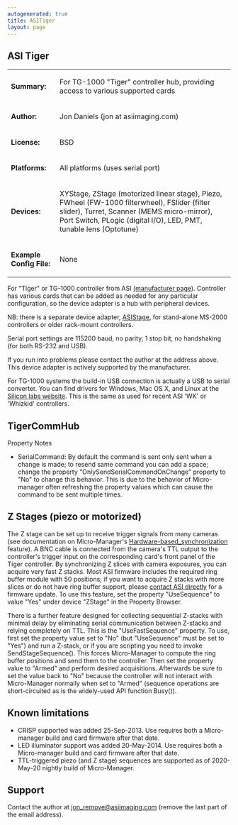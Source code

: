 ```yaml
---
autogenerated: true
title: ASITiger
layout: page
---
```


## ASI Tiger

<table>
<tr>
<td markdown="1">

**Summary:**

</td>
<td markdown="1">

For TG-1000 "Tiger" controller hub, providing access to various
supported cards

</td>
</tr>
<tr>
<td markdown="1">

**Author:**

</td>
<td markdown="1">

Jon Daniels (jon at asiimaging.com)

</td>
</tr>
<tr>
<td markdown="1">

**License:**

</td>
<td markdown="1">

BSD

</td>
</tr>
<tr>
<td markdown="1">

**Platforms:**

</td>
<td markdown="1">

All platforms (uses serial port)

</td>
</tr>
<tr>
<td markdown="1">

**Devices:**

</td>
<td markdown="1">

XYStage, ZStage (motorized linear stage), Piezo, FWheel (FW-1000
filterwheel), FSlider (filter slider), Turret, Scanner (MEMS
micro-mirror), Port Switch, PLogic (digital I/O), LED, PMT, tunable lens
(Optotune)

</td>
</tr>
<tr>
<td markdown="1">

**Example Config File:**

</td>
<td markdown="1">

None

</td>
</tr>
</table>

For "Tiger" or TG-1000 controller from ASI [(manufacturer
page](http://www.asiimaging.com/index.php/products/controllers/tiger-controller/)).
Controller has various cards that can be added as needed for any
particular configuration, so the device adapter is a hub with peripheral
devices.

NB: there is a separate device adapter, [ASIStage](ASIStage "wikilink"),
for stand-alone MS-2000 controllers or older rack-mount controllers.

Serial port settings are 115200 baud, no parity, 1 stop bit, no
handshaking (for both RS-232 and USB).

If you run into problems please contact the author at the address above.
This device adapter is actively supported by the manufacturer.

For TG-1000 systems the build-in USB connection is actually a USB to
serial converter. You can find drivers for Windows, Mac OS X, and Linux
at the [Silicon labs
website](http://www.silabs.com/products/mcu/Pages/USBtoUARTBridgeVCPDrivers.aspx).
This is the same as used for recent ASI 'WK' or 'Whizkid' controllers.

## TigerCommHub

Property Notes

-   SerialCommand: By default the command is sent only sent when a
    change is made; to resend same command you can add a space; change
    the property "OnlySendSerialCommandOnChange" property to "No" to
    change this behavior. This is due to the behavior of Micro-manager
    often refreshing the property values which can cause the command to
    be sent multiple times.

## Z Stages (piezo or motorized)

The Z stage can be set up to receive trigger signals from many cameras
(see documentation on Micro-Manager's
[Hardware-based\_synchronization](Hardware-based_synchronization "wikilink")
feature). A BNC cable is connected from the camera's TTL output to the
controller's trigger input on the corresponding card's front panel of
the Tiger controller. By synchronizing Z slices with camera exposures,
you can acquire very fast Z stacks. Most ASI firmware includes the
required ring buffer module with 50 positions; if you want to acquire Z
stacks with more slices or do not have ring buffer support, please
[contact ASI directly](http://www.asiimaging.com/contact-us/) for a
firmware update. To use this feature, set the property "UseSequence" to
value "Yes" under device "ZStage" in the Property Browser.

There is a further feature designed for collecting sequential Z-stacks
with minimal delay by eliminating serial communication between Z-stacks
and relying completely on TTL. This is the "UseFastSequence" property.
To use, first set the property value set to "No" (but "UseSequence" must
be set to "Yes") and run a Z-stack, or if you are scripting you need to
invoke SendStageSequence(). This forces Micro-Manager to compute the
ring buffer positions and send them to the controller. Then set the
property value to "Armed" and perform desired acquisitions. Afterwards
be sure to set the value back to "No" because the controller will not
interact with Micro-Manager normally when set to "Armed" (sequence
operations are short-circuited as is the widely-used API function
Busy()).

## Known limitations

-   CRISP supported was added 25-Sep-2013. Use requires both a
    Micro-manager build and card firmware after that date.
-   LED illuminator support was added 20-May-2014. Use requires both a
    Micro-manager build and card firmware after that date.
-   TTL-triggered piezo (and Z stage) sequences are supported as of
    2020-May-20 nightly build of Micro-Manager.

## Support

Contact the author at <jon_remove@asiimaging.com> (remove the last part
of the email address).

